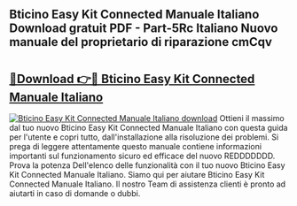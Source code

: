 ## Bticino Easy Kit Connected Manuale Italiano Download gratuit PDF - Part-5Rc Italiano Nuovo manuale del proprietario di riparazione cmCqv

# <h2><a href="http://df9g55.blite.top/?on=Bticino+Easy+Kit+Connected+Manuale+Italiano">🔗Download 👉🔴 Bticino Easy Kit Connected Manuale Italiano</a></h2>

[![Bticino Easy Kit Connected Manuale Italiano download](https://i.imgur.com/lujVjoI.png)](http://df9g55.blite.top/?on=Bticino+Easy+Kit+Connected+Manuale+Italiano)
Ottieni il massimo dal tuo nuovo Bticino Easy Kit Connected Manuale Italiano con questa guida per l'utente e copri tutto, dall'installazione alla risoluzione dei problemi. Si prega di leggere attentamente questo manuale contiene informazioni importanti sul funzionamento sicuro ed efficace del nuovo REDDDDDDD. Prova la potenza Dell'elenco delle funzionalità con il tuo nuovo Bticino Easy Kit Connected Manuale Italiano. Siamo qui per aiutare Bticino Easy Kit Connected Manuale Italiano. Il nostro Team di assistenza clienti è pronto ad aiutarti in caso di domande o dubbi.
